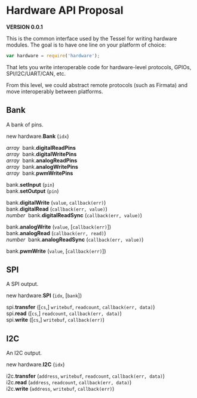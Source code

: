 # Hardware API Proposal

**VERSION 0.0.1**

This is the common interface used by the Tessel for writing hardware modules. The goal is to have one line on your platform of choice:

```js
var hardware = require('hardware');
```

That lets you write interoperable code for hardware-level protocols, GPIOs, SPI/I2C/UART/CAN, etc.

From this level, we could abstract remote protocols (such as Firmata) and move interoperably between platforms.


## Bank

A bank of pins.

new hardware.<b>Bank</b> (`idx`)  

*array*&nbsp; bank.<b>digitalReadPins</b>  
*array*&nbsp; bank.<b>digitalWritePins</b>  
*array*&nbsp; bank.<b>analogReadPins</b>  
*array*&nbsp; bank.<b>analogWritePins</b>  
*array*&nbsp; bank.<b>pwmWritePins</b>  

bank.<b>setInput</b> (`pin`)  
bank.<b>setOutput</b> (`pin`)  

bank.<b>digitalWrite</b> (`value`, `callback(err)`)  
bank.<b>digitalRead</b> (`callback(err, value)`)  
*number*&nbsp; bank.<b>digitalReadSync</b> (`callback(err, value)`)  

bank.<b>analogWrite</b> (`value`, [`callback(err)`])  
bank.<b>analogRead</b> (`callback(err, read)`)  
*number*&nbsp; bank.<b>analogReadSync</b> (`callback(err, value)`)  

bank.<b>pwmWrite</b> (`value`, [`callback(err)`])  


## SPI

A SPI output.

new hardware.<b>SPI</b> (`idx`, [`bank`])  

spi.<b>transfer</b> ([`cs`,] `writebuf`, `readcount`, `callback(err, data)`)  
spi.<b>read</b> ([`cs`,] `readcount`, `callback(err, data)`)  
spi.<b>write</b> ([`cs`,] `writebuf`, `callback(err)`)  


## I2C

An I2C output.

new hardware.<b>I2C</b> (`idx`)  

i2c.<b>transfer</b> (`address`, `writebuf`, `readcount`, `callback(err, data)`)  
i2c.<b>read</b> (`address`, `readcount`, `callback(err, data)`)  
i2c.<b>write</b> (`address`, `writebuf`, `callback(err)`)  


